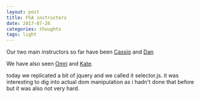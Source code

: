 ```yaml
---
layout: post
title: FSA instructors
date: 2017-07-26
categories: thoughts
tags: light
---
```


Our two main instructors so far have been [Cassio](https://twitter.com/cassiozen) and [Dan](https://twitter.com/danceoval?lang=en)

We have also seen [Omri](https://github.com/omriBernstein) and [Kate](https://www.linkedin.com/in/kateehumphrey/).

today we replicated a bit of jquery and we called it selector.js. it was interesting to dig into actual dom manipulation as i hadn't done that before but it was also not very hard.
